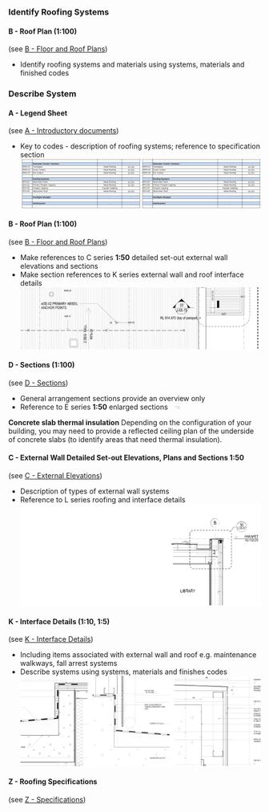 ### Identify Roofing Systems

#### B - Roof Plan (1:100)
(see [B - Floor and Roof Plans](notes/2_Alphabet/B%20-%20Floor%20and%20Roof%20Plans.md))
- Identify roofing systems and materials using systems, materials and finished codes


### Describe System

#### A - Legend Sheet
(see [A - Introductory documents](notes/2_Alphabet/A%20-%20Introductory%20documents.md))
- Key to codes - description of roofing systems; reference to specification section
![01-image 5 1](notes/3_Building%20Components/assets/01-image%205%201.svg)

#### B - Roof Plan (1:100)
(see [B - Floor and Roof Plans](notes/2_Alphabet/B%20-%20Floor%20and%20Roof%20Plans.md))
- Make references to C series **1:50** detailed set-out external wall elevations and sections
- Make section references to K series external wall and roof interface details
![02-image 7](notes/3_Building%20Components/assets/02-image%207.svg)

#### D - Sections (1:100)
(see [D - Sections](notes/2_Alphabet/D%20-%20Sections.md))
- General arrangement sections provide an overview only
- Reference to E series **1:50** enlarged sections
![03-image 4 1](notes/3_Building%20Components/assets/03-image%204%201.svg)

**Concrete slab thermal insulation**
Depending on the configuration of your building, you may need to provide a reflected ceiling plan of the underside of concrete slabs (to identify areas that need thermal insulation).

#### C - External Wall Detailed Set-out Elevations, Plans and Sections **1:50**
(see [C - External Elevations](notes/2_Alphabet/C%20-%20External%20Elevations.md))
- Description of types of external wall systems
- Reference to L series roofing and interface details
![04-image 4 1](notes/3_Building%20Components/assets/04-image%204%201.svg)

#### K - Interface Details (1:10, 1:5)
(see [K - Interface Details](notes/2_Alphabet/K%20-%20Interface%20Details.md))
- Including items associated with external wall and roof e.g. maintenance walkways, fall arrest systems
- Describe systems using systems, materials and finishes codes
![05-image 1 2](notes/3_Building%20Components/assets/05-image%201%202.svg)

#### Z - Roofing Specifications
(see [Z - Specifications](notes/2_Alphabet/Z%20-%20Specifications.md))
